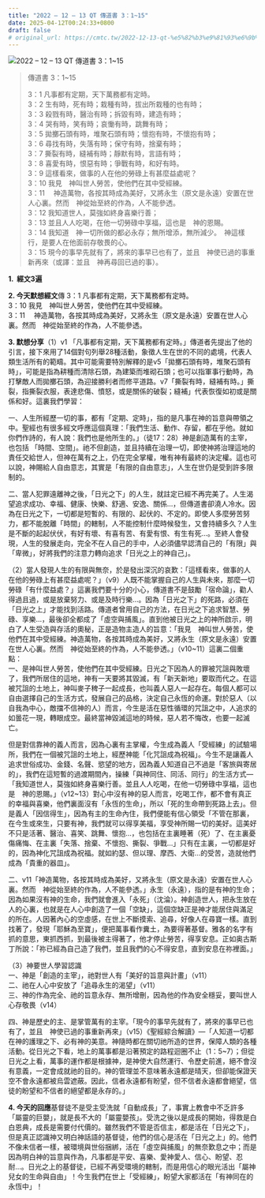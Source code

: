 ```yaml
---
title: "2022 – 12 – 13 QT 傳道書 3：1~15"
date: 2025-04-12T00:24:33+0800
draft: false
# original_url: https://cmtc.tw/2022-12-13-qt-%e5%82%b3%e9%81%93%e6%9b%b8-3%ef%bc%9a115
---
```


![2022 – 12 – 13 QT 傳道書 3：1\~15](/images/qt.jpg  "2022 – 12 – 13 QT 傳道書 3：1\~15")

> 傳道書 3：1\~15
>
> 3：1 凡事都有定期，天下萬務都有定時。  
> 3：2 生有時，死有時；栽種有時，拔出所栽種的也有時；  
> 3：3 殺戮有時，醫治有時；拆毀有時，建造有時；  
> 3：4 哭有時，笑有時；哀慟有時，跳舞有時；  
> 3：5 拋擲石頭有時，堆聚石頭有時；懷抱有時，不懷抱有時；  
> 3：6 尋找有時，失落有時；保守有時，捨棄有時；  
> 3：7 撕裂有時，縫補有時；靜默有時，言語有時；  
> 3：8 喜愛有時，恨惡有時；爭戰有時，和好有時。  
> 3：9 這樣看來，做事的人在他的勞碌上有甚麼益處呢？  
> 3：10 我見　神叫世人勞苦，使他們在其中受經練。  
> 3：11 　神造萬物，各按其時成為美好，又將永生（原文是永遠）安置在世人心裏。然而　神從始至終的作為，人不能參透。  
> 3：12 我知道世人，莫強如終身喜樂行善；  
> 3：13 並且人人吃喝，在他一切勞碌中享福，這也是　神的恩賜。  
> 3：14 我知道　神一切所做的都必永存；無所增添，無所減少。　神這樣行，是要人在他面前存敬畏的心。  
> 3：15 現今的事早先就有了，將來的事早已也有了，並且　神使已過的事重新再來（或譯：並且　神再尋回已過的事）。

**1.  經文3遍**

**2. 今天默想經文**傳 3：1 凡事都有定期，天下萬務都有定時。  
3：10 我見　神叫世人勞苦，使他們在其中受經練。  
3：11 　神造萬物，各按其時成為美好，又將永生（原文是永遠）安置在世人心裏。然而　神從始至終的作為，人不能參透。

**3. 默想分享**（1）v1 「凡事都有定期，天下萬務都有定時。」傳道者先提出了他的引言，接下來用了14個對句列舉28種活動，象徵人生在世的不同的處境，代表人類生活所有的範疇。其中可能需要特別解釋的是v5「拋擲石頭有時，堆聚石頭有時」，可能是指為耕種而清除石頭，為建築而堆砌石頭；也可以指軍事行動時，為打擊敵人而拋擲石頭，為迎接勝利者而修平道路。v7「撕裂有時，縫補有時。」撕裂，指撕裂衣服，表達悲傷、憤怒，或是關係的破裂；縫補」代表恢復如初或是關係和好。這裏我們學習：

一、人生所經歷一切的事，都有「定期、定時」，指的是凡事在神的旨意與帶領之中。聖經也有很多經文呼應這個真理：「我們生活、動作、存留，都在乎他。就如你們作詩的，有人說：我們也是他所生的。」（徒17：28）神是創造萬有的主宰，也包括 「時間、空間」。祂不但創造，並且持續在治理一切，即使神將治理這地的責任交給世人，但神在萬有之上，仍在完全掌權，唯有神有最終的決定權。這也可以說，神賜給人自由意志，其實是「有限的自由意志」，人生在世仍是受到許多限制的。

二、當人犯罪遠離神之後，「日光之下」的人生，就註定已經不再完美了。人生渴望追求成功、幸福、健康、快樂、舒適、安逸、關係…，但傳道書卻澆人冷水。因為在日光之下，一切都是短暫的、有限的、起伏的、不定的。即使人多麼勞苦努力，都不能脫離「時間」的轄制，人不能控制什麼時候發生，又會持續多久？人生是不斷的起起伏伏，有好有壞、有喜有苦、有愛有恨、有生有死…。至終人會發現，人生的發展走向，完全不在人自己的手中，人必須儘早認清自己的「有限」與「卑微」，好將我們的注意力轉向追求「日光之上的神自己」。

（2）當人發現人生的有限與無奈，於是發出深沉的哀歎：「這樣看來，做事的人在他的勞碌上有甚麼益處呢？」（v9）人既不能掌握自己的人生與未來，那麼一切勞碌「有什麼益處？」這裏我們要十分的小心，傳道書不是鼓勵「宿命論」，勸人得過且過，或是放棄努力、或是及時行樂…。因為「日光之下」的死路，必須在「日光之上」才能找到活路。傳道者曾用自己的方法，在日光之下追求智慧、勞碌、享樂…，最後卻全都成了「虛空與捕風」。直到他被日光之上的神所啟示，明白了人生受造與存活的奧秘，正是造物主造人的旨意：「我見　神叫世人勞苦，使他們在其中受經練。神造萬物，各按其時成為美好，又將永生（原文是永遠）安置在世人心裏。然而　神從始至終的作為，人不能參透。」（v10\~11）這裏二個重點：  
一、是神叫世人勞苦，使他們在其中受經練。日光之下因為人的罪被咒詛與敗壞了，我們所居住的這地，神有一天要將其毀滅，有「新天新地」要取而代之。在這被咒詛的土地上，神叫麥子稗子一起成長，也叫義人惡人一起存在。每個人都可以自由選擇自己的生活方式，發展自己的品格，決定自己永恆的命運。對於惡人（以自我為中心，敵擋不信神的人）而言，今生是活在惡性循環的咒詛之中，人追求的如曇花一現，轉眼成空。最終當神毀滅這地的時候，惡人若不悔改，也要一起滅亡。

但是對信靠神的義人而言，因為心裏有主掌權，今生成為義人「受經練」的試驗場所，我們在一個被咒詛的土地上，經歷神能「化咒詛成為祝福」。今生不是讓義人追求世俗成功、金錢、名聲、慾望的地方，因為義人知道自己不過是「客旅與寄居的」，我們在這短暫的過渡期間內，操練「與神同住、同活、同行」的生活方式—「我知道世人，莫強如終身喜樂行善。並且人人吃喝，在他一切勞碌中享福，這也是　神的恩賜。」（v12\~13）對心中沒有神的惡人而言，吃喝工作，都不會有真正的幸福與喜樂，他們裏面沒有「永恆的生命」，所以「死的生命帶到死路上去」。但是義人「因信得生」，因為有主的生命內住，我們便能有信心領受「不管在那裏，在今生或來生，只要有神，我們就可以得享美福，享受神所賜一切的美好。這美好不只是活著、醫治、喜笑、跳舞、懷抱…，也包括在主裏睡著（死）了、在主裏憂傷痛悔、在主裏「失落、捨棄、不懷抱、撕裂、爭戰…」只有在主裏，一切都是好的，因為神化咒詛成為祝福。就如約瑟、但以理、摩西、大衛…的受苦，造就他們成為「貴重的器皿」。

二、v11「神造萬物，各按其時成為美好，又將永生（原文是永遠）安置在世人心裏。然而　神從始至終的作為，人不能參透。」永生（永遠），指的是有神的生命；因為如果沒有神的生命，我們就會進入「永死」（沈淪）。神創造世人，把永生放在人的心裏，也就是在人心中創造了一個「空缺」，這個空缺正是神才能居住與滿足的所在。人因著內心的空虛感，在世上不斷摸索、追尋，好像人在尋寶一樣。直到找著了，發現「耶穌為至寶」，便把萬事看作糞土，為要得著基督。雅各的名字有抓的意思，東抓西抓，到最後被主得著了，他才停止勞苦，得享安息。正如奥古斯丁所說：「祢已經為自己造了我們，並且我們的心不得安息，直到安息在祢裡面。」

（3）神要世人學習認識  
一、神是「創造的主宰」，祂對世人有「美好的旨意與計畫」（v11）  
二、祂在人心中安放了「追尋永生的渴望」（v11）  
三、神的作為完全、祂的旨意永存、無所增刪，因為他的作為安全穩妥，要叫世人心存敬畏（v14）

四、神是歷史的主、是掌管萬有的主宰。「現今的事早先就有了，將來的事早已也有了，並且　神使已過的事重新再來」（v15）《聖經綜合解讀》—「人知道一切都在神的護理之下、必有神的美意。神隨時都在關切祂所造的世界，保障人類的各種活動。從日光之下看，地上的萬事都是沿著預定的路程迴圈不止（1：5\~7）；但從日光之上看，萬事的運作都是根據神，是神使大自然運行、令歷史前進，絕不會沒有意義，一定會成就祂的目的。神的管理並不意味著永遠都是晴天，但卻能保證天空不會永遠都被烏雲遮蔽。因此，信者永遠都有盼望，但不信者永遠都會絕望，信徒的盼望和不信者的絕望都是永存的。」

**4. 今天的回應**基督徒不是受主受洗就「自動成長」了，事實上教會中不乏許多「屬靈的巨嬰」，就是長不大的「屬靈嬰孩」。受洗之後以是成長的開始，得救是白白恩典，成長是需要付代價的。雖然我們不管是否信主，都是活在「日光之下」，但是真正認識神又明白神話語的基督徒，他們的信心是活在「日光之上」的。他們不像未信者一樣，被環境與世俗捆綁，活在「虛空與捕風」的無奈歎息之中；而是因為明白神的旨意與作為，凡事都是平安、喜樂、愛神愛人、信心、盼望、忍耐…。日光之上的基督徒，已經不再受環境的轄制，而是用信心的眼光活出「屬神兒女的生命與自由」！今生我們在世上「受經練」，盼望大家都活在「有神同在的永恆中」！